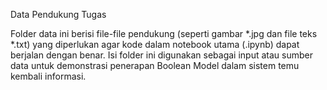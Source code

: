 Data Pendukung Tugas  

Folder data ini berisi file-file pendukung (seperti gambar *.jpg dan file teks *.txt) yang diperlukan agar kode dalam notebook utama (.ipynb) dapat berjalan dengan benar. Isi folder ini digunakan sebagai input atau sumber data untuk demonstrasi penerapan Boolean Model dalam sistem temu kembali informasi.
